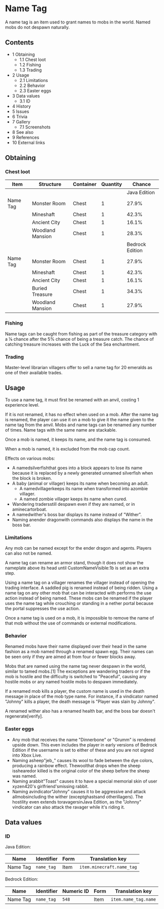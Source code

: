 # Name Tag
A name tag is an item used to grant names to mobs in the world. Named mobs do not despawn naturally.

## Contents
- 1 Obtaining
	- 1.1 Chest loot
	- 1.2 Fishing
	- 1.3 Trading
- 2 Usage
	- 2.1 Limitations
	- 2.2 Behavior
	- 2.3 Easter eggs
- 3 Data values
	- 3.1 ID
- 4 History
- 5 Issues
- 6 Trivia
- 7 Gallery
	- 7.1 Screenshots
- 8 See also
- 9 References
- 10 External links

## Obtaining
### Chest loot
| Item     | Structure        | Container | Quantity | Chance          |
|----------|------------------|-----------|----------|-----------------|
|          |                  |           |          | Java Edition    |
| Name Tag | Monster Room     | Chest     | 1        | 27.9%           |
|          | Mineshaft        | Chest     | 1        | 42.3%           |
|          | Ancient City     | Chest     | 1        | 16.1%           |
|          | Woodland Mansion | Chest     | 1        | 28.3%           |
|          |                  |           |          | Bedrock Edition |
| Name Tag | Monster Room     | Chest     | 1        | 27.9%           |
|          | Mineshaft        | Chest     | 1        | 42.3%           |
|          | Ancient City     | Chest     | 1        | 16.1%           |
|          | Buried Treasure  | Chest     | 1        | 34.3%           |
|          | Woodland Mansion | Chest     | 1        | 27.9%           |

### Fishing
Name tags can be caught from fishing as part of the treasure category with a 1⁄6 chance after the 5% chance of being a treasure catch. The chance of catching treasure increases with the Luck of the Sea enchantment.

### Trading
Master-level librarian villagers offer to sell a name tag for 20 emeralds as one of their available trades.

## Usage
To use a name tag, it must first be renamed with an anvil, costing 1 experience level. 

If it is not renamed, it has no effect when used on a mob. After the name tag is renamed, the player can use it on a mob to give it the name given to the name tag from the anvil. Mobs and name tags can be renamed any number of times. Name tags with the same name are stackable. 

Once a mob is named, it keeps its name, and the name tag is consumed.

When a mob is named, it is excluded from the mob cap count.

Effects on various mobs:

- A namedsilverfishthat goes into a block appears to lose its name because it is replaced by a newly generated unnamed silverfish when the block is broken.
- A baby (animal or villager) keeps its name when becoming an adult.
	- A namedvillagerkeeps its name when transformed into azombie villager.
	- A named zombie villager keeps its name when cured.
- Wandering tradersstill despawn even if they are named, or in aminecartorboat.
- A namedwither's boss bar displays its name instead of "Wither".
- Naming anender dragonwith commands also displays the name in the boss bar.

### Limitations
Any mob can be named except for the ender dragon and agents. Players can also not be named.

A name tag can rename an armor stand, though it does not show the nameplate above its head until CustomNameVisible:1b is set as an extra step.

Using a name tag on a villager renames the villager instead of opening the trading interface. A saddled pig is renamed instead of being ridden. Using a name tag on any other mob that can be interacted with performs the use action instead of being named. These mobs can be renamed if the player uses the name tag while crouching or standing in a nether portal because the portal suppresses the use action.

Once a name tag is used on a mob, it is impossible to remove the name of that mob without the use of commands or external modifications.

### Behavior
Renamed mobs have their name displayed over their head in the same fashion as a mob named through a renamed spawn egg. Their names can be seen only if they are aimed at from four or fewer blocks away.

Mobs that are named using the name tag never despawn in the world, similar to tamed mobs.[1] The exceptions are wandering traders or if the mob is hostile and the difficulty is switched to "Peaceful", causing any hostile mobs or any named hostile mobs to despawn immediately. 

If a renamed mob kills a player, the custom name is used in the death message in place of the mob type name. For instance, if a vindicator named "Johnny" kills a player, the death message is "Player was slain by Johnny". 

A renamed wither also has a renamed health bar, and the boss bar doesn't regenerate[verify].

### Easter eggs
- Any mob that receives the name "Dinnerbone" or "Grumm" is rendered upside down. This even includes the player in early versions of Bedrock Edition if the username is set to either of these and you are not signed into Xbox Live.
- Naming asheep"jeb_" causes its wool to fade between the dye colors, producing a rainbow effect. Thewoolthat drops when the sheep isshearedor killed is the original color of the sheep before the sheep was named.
- Naming arabbit"Toast" causes it to have a special memorial skin of user xyzen420's girlfriend'smissing rabbit.
- Naming avindicator"Johnny" causes it to be aggressive and attack allmobsincluding the wither (exceptghastsand otherillagers). The hostility even extends toravagersinJava Edition, as the "Johnny" vindicator can also attack the ravager while it's riding it.

## Data values
### ID
Java Edition:

| Name     | Identifier | Form | Translation key           |
|----------|------------|------|---------------------------|
| Name Tag | `name_tag` | Item | `item.minecraft.name_tag` |

Bedrock Edition:

| Name     | Identifier | Numeric ID | Form | Translation key      |
|----------|------------|------------|------|----------------------|
| Name Tag | `name_tag` | `548`      | Item | `item.name_tag.name` |



